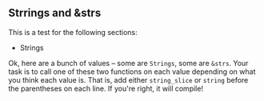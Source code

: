 ## Strrings and &strs

This is a test for the following sections:
* Strings

Ok, here are a bunch of values – some are `Strings`, some are `&strs`.
Your task is to call one of these two functions on each value depending on what you think each value is.
That is, add either `string_slice` or `string` before the parentheses on each line.
If you're right, it will compile!
